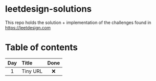 # leetdesign-solutions

This repo holds the solution + implementation of the challenges found in https://leetdesign.com

# Table of contents

| Day    | Title    | Done  |
| :-:    | :----    | :--:  |
| 1      | Tiny URL | ❌     |